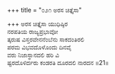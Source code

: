 +++
title = "೦೨೧ ಅರಸ ಚಿತ್ತೈಸಾ"

+++
ಅರಸ ಚಿತ್ತೈಸಾ ಯುಧಿಷ್ಠಿರ  
ನರಪತಿಯ ರಾಜ್ಯಪ್ರಭಾವೋ  
ತ್ಕರುಷ ವಿಸ್ತರವೇನನೆಂಬೆನು ಸಾಕದಂತಿರಲಿ   
ಪರಮ ವಿಭವದೊಳೊಂದು ದಿನವೈ  
ವರು ನಿಜಾಸ್ಥಾನದಲಿ ಹರಿ ವಿ  
ಷ್ಟರದೊಳಿರ್ದರು ಕಂಡರತಿ ದೂರದಲಿ ನಾರದನ    ॥21॥